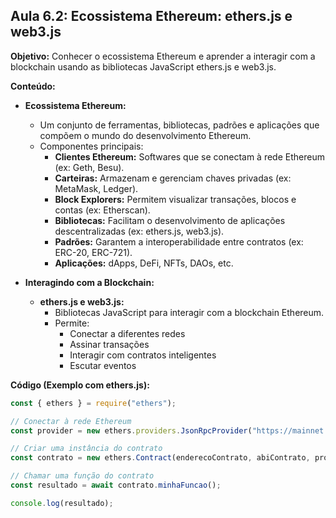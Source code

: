## Aula 6.2: Ecossistema Ethereum: ethers.js e web3.js

**Objetivo:**  Conhecer o ecossistema Ethereum e aprender a interagir com a blockchain usando as bibliotecas JavaScript ethers.js e web3.js.

**Conteúdo:**

- **Ecossistema Ethereum:**
    - Um conjunto de ferramentas, bibliotecas, padrões e aplicações que compõem o mundo do desenvolvimento Ethereum.
    - Componentes principais:
        - **Clientes Ethereum:** Softwares que se conectam à rede Ethereum (ex: Geth, Besu).
        - **Carteiras:** Armazenam e gerenciam chaves privadas (ex: MetaMask, Ledger).
        - **Block Explorers:** Permitem visualizar transações, blocos e contas (ex: Etherscan).
        - **Bibliotecas:** Facilitam o desenvolvimento de aplicações descentralizadas (ex: ethers.js, web3.js).
        - **Padrões:** Garantem a interoperabilidade entre contratos (ex: ERC-20, ERC-721).
        - **Aplicações:** dApps, DeFi, NFTs, DAOs, etc.

- **Interagindo com a Blockchain:**
    - **ethers.js e web3.js:**
        - Bibliotecas JavaScript para interagir com a blockchain Ethereum.
        - Permite:
            - Conectar a diferentes redes
            - Assinar transações
            - Interagir com contratos inteligentes
            - Escutar eventos

**Código (Exemplo com ethers.js):**

```javascript
const { ethers } = require("ethers");

// Conectar à rede Ethereum
const provider = new ethers.providers.JsonRpcProvider("https://mainnet.infura.io/v3/YOUR_INFURA_PROJECT_ID");

// Criar uma instância do contrato
const contrato = new ethers.Contract(enderecoContrato, abiContrato, provider);

// Chamar uma função do contrato
const resultado = await contrato.minhaFuncao();

console.log(resultado);
```